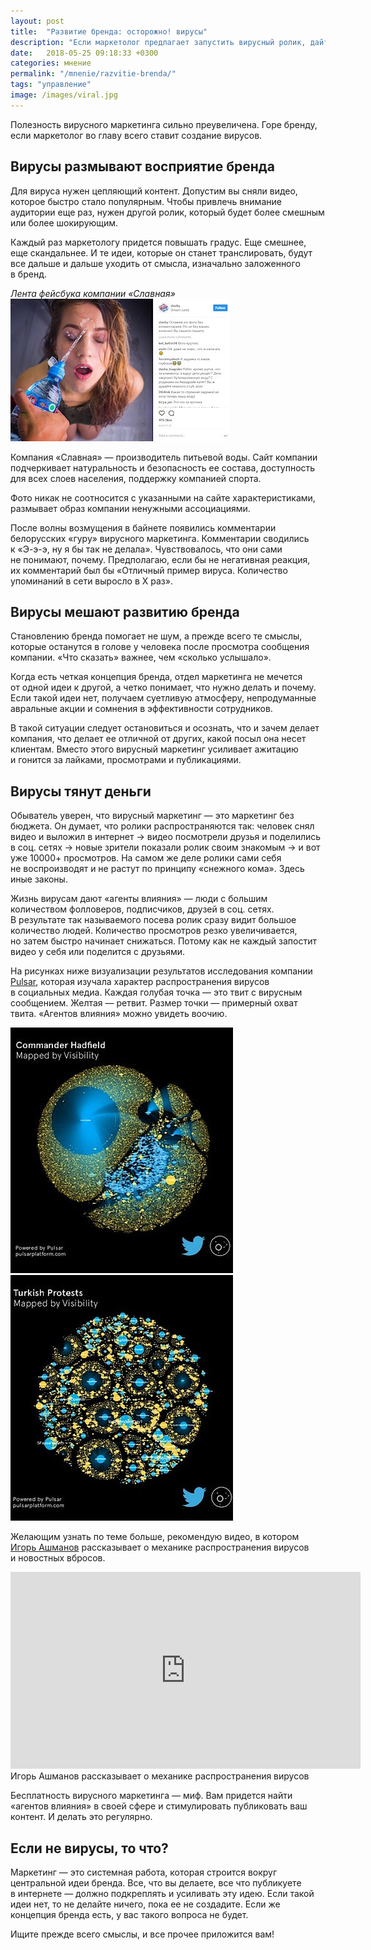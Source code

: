 ```yaml
---
layout: post
title:  "Развитие бренда: осторожно! вирусы"
description: "Если маркетолог предлагает запустить вирусный ролик, дайте ему почитать эту статью, а затем увольте ;-)"
date:   2018-05-25 09:18:33 +0300
categories: мнение
permalink: "/mnenie/razvitie-brenda/"
tags: "управление"
image: /images/viral.jpg
---
```


<p>Полезность вирусного маркетинга сильно преувеличена. Горе бренду, если маркетолог во&nbsp;главу всего ставит создание вирусов. </p>

<h2>Вирусы размывают восприятие бренда </h2>
<p>Для вируса нужен цепляющий контент. Допустим вы&nbsp;сняли видео, которое быстро стало популярным. Чтобы привлечь внимание аудитории еще раз, нужен другой ролик, который будет более смешным или более шокирующим. </p>

<p>Каждый раз маркетологу придется повышать градус. Еще смешнее, еще скандальнее. И&nbsp;те&nbsp;идеи, которые он&nbsp;станет транслировать, будут все дальше и&nbsp;дальше уходить от&nbsp;смысла, изначально заложенного в&nbsp;бренд. </p>


<div class="row focus">
	<div class="c-6">
		<em class="notetip">Лента фейсбука компании «Славная»</em>
<picture>	<source
		srcset="/images/slavby-350.webp 1x,
				/images/slavby-720.webp 2x"
		type="image/webp">
       	<img src="/images/slavby-350.jpg" width="350" height="228" alt="вода «Славная» запустила вирус" 
       	srcset="/images/slavby-720.jpg 2x"/>
</picture>
	</div>
	<div class="c-6 notetip">
		<p>Компания «Славная»&nbsp;— производитель питьевой воды. Сайт компании подчеркивает натуральность и&nbsp;безопасность ее&nbsp;состава, доступность для всех слоев населения, поддержку компанией спорта.</p>
		<p>Фото никак не&nbsp;соотносится с&nbsp;указанными на&nbsp;сайте характеристиками, размывает образ компании ненужными ассоциациями. </p>
		<p>После волны возмущения в&nbsp;байнете появились комментарии белорусских «гуру» вирусного маркетинга. Комментарии сводились к&nbsp;«Э-э-э, ну&nbsp;я&nbsp;бы так не&nbsp;делала». Чувствовалось, что они сами не&nbsp;понимают, почему. Предполагаю, если&nbsp;бы не&nbsp;негативная реакция, их&nbsp;комментарий был&nbsp;бы «Отличный пример вируса. Количество упоминаний в&nbsp;сети выросло в&nbsp;Х раз».</p>
	</div>
</div>



<h2>Вирусы мешают развитию бренда</h2>
<p>Становлению бренда помогает не&nbsp;шум, а&nbsp;прежде всего те&nbsp;смыслы, которые останутся в&nbsp;голове у&nbsp;человека после просмотра сообщения компании. «Что сказать» важнее, чем «сколько услышало». </p>

<p>Когда есть четкая концепция бренда, отдел маркетинга не&nbsp;мечется от&nbsp;одной идеи к&nbsp;другой, а&nbsp;четко понимает, что нужно делать и&nbsp;почему. Если такой идеи нет, получаем суетливую атмосферу, непродуманные авральные акции и&nbsp;сомнения в&nbsp;эффективности сотрудников. </p>

<p>В&nbsp;такой ситуации следует остановиться и&nbsp;осознать, что и&nbsp;зачем делает компания, что делает ее&nbsp;отличной от&nbsp;других, какой посыл она несет клиентам. Вместо этого вирусный маркетинг усиливает ажитацию и&nbsp;гонится за&nbsp;лайками, просмотрами и&nbsp;публикациями. </p>
<h2>Вирусы тянут деньги </h2>
<p>Обыватель уверен, что вирусный маркетинг&nbsp;— это маркетинг без бюджета. Он&nbsp;думает, что ролики распространяются так: человек снял видео и&nbsp;выложил в&nbsp;интернет → видео посмотрели друзья и&nbsp;поделились в&nbsp;соц. сетях → новые зрители показали ролик своим знакомым → и&nbsp;вот уже 10000+&nbsp;просмотров. На&nbsp;самом&nbsp;же деле ролики сами себя не&nbsp;воспроизводят и&nbsp;не&nbsp;растут по&nbsp;принципу «снежного кома». Здесь иные законы. </p>

<p>Жизнь вирусам дают «агенты влияния»&nbsp;— люди с&nbsp;большим количеством фолловеров, подписчиков, друзей в&nbsp;соц. сетях. В&nbsp;результате так называемого посева ролик сразу видит большое количество людей. Количество просмотров резко увеличивается, но&nbsp;затем быстро начинает снижаться. Потому как не&nbsp;каждый запостит видео у&nbsp;себя или поделится с&nbsp;друзьями. </p>

<p>На&nbsp;рисунках ниже визуализации результатов исследования компании <a href="https://www.pulsarplatform.com/" target="_blank" rel="noopener">Pulsar</a>, которая изучала характер распространения вирусов в&nbsp;социальных медиа. Каждая голубая точка&nbsp;— это твит с&nbsp;вирусным сообщением. Желтая&nbsp;— ретвит. Размер точки&nbsp;— примерный охват твита. «Агентов влияния» можно увидеть воочию. </p>

<div class="row">
	<div class="c-6">
<picture>	<source
		srcset="/images/pulsar1.webp"
		type="image/webp">
       	<img src="/images/pulsar1.jpg" width="356" height="393" alt="распространение вирусов в социальных сетях" />
</picture>
	</div>
	<div class="c-6">
<picture>	<source
		srcset="/images/pulsar2.webp"
		type="image/webp">
       	<img src="/images/pulsar2.jpg" width="356" height="393" alt="распространение вирусов в твитере" />
</picture>
	</div>
</div>


<p>Желающим узнать по&nbsp;теме больше, рекомендую видео, в&nbsp;котором <a href="https://ru.wikipedia.org/wiki/%D0%90%D1%88%D0%BC%D0%B0%D0%BD%D0%BE%D0%B2,_%D0%98%D0%B3%D0%BE%D1%80%D1%8C_%D0%A1%D1%82%D0%B0%D0%BD%D0%B8%D1%81%D0%BB%D0%B0%D0%B2%D0%BE%D0%B2%D0%B8%D1%87" target="_blank" rel="noopener">Игорь Ашманов</a> рассказывает о&nbsp;механике распространения вирусов и&nbsp;новостных вбросов. </p>

<p><div class="wtf"><div class="video"><iframe width="560" height="315" src="https://www.youtube.com/embed/I33IM8MRHIo?rel=0&amp;showinfo=0" frameborder="0" allowfullscreen></iframe></div>
Игорь Ашманов рассказывает о&nbsp;механике распространения вирусов</div></p>

<p>Бесплатность вирусного маркетинга&nbsp;— миф. Вам придется найти «агентов влияния» в&nbsp;своей сфере и&nbsp;стимулировать публиковать ваш контент. И&nbsp;делать это регулярно. </p>

<h2>Если не&nbsp;вирусы, то&nbsp;что? </h2>
<p>Маркетинг&nbsp;— это системная работа, которая строится вокруг центральной идеи бренда. Все, что вы&nbsp;делаете, все что публикуете в&nbsp;интернете&nbsp;— должно подкреплять и&nbsp;усиливать эту идею. Если такой идеи нет, то&nbsp;не&nbsp;делайте ничего, пока ее&nbsp;не&nbsp;создадите. Если&nbsp;же концепция бренда есть, у&nbsp;вас такого вопроса не&nbsp;будет. </p>
<p class="hip">Ищите прежде всего смыслы, и&nbsp;все прочее приложится вам! </p>